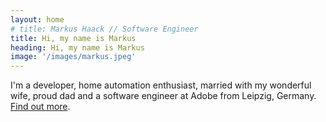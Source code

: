 ```yaml
---
layout: home
# title: Markus Haack // Software Engineer
title: Hi, my name is Markus
heading: Hi, my name is Markus
image: '/images/markus.jpeg'
---
```


I'm a developer, home automation enthusiast, married with my wonderful wife, proud dad and a software engineer at Adobe from Leipzig, Germany. [Find out more](/about).
